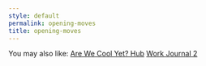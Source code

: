 ```yaml
---
style: default
permalink: opening-moves
title: opening-moves
---
```

You may also like:
[Are We Cool Yet? Hub](http://scp-wiki.net/are-we-cool-yet-hub)
[Work Journal 2](http://scp-wiki.net/work-journal-2)